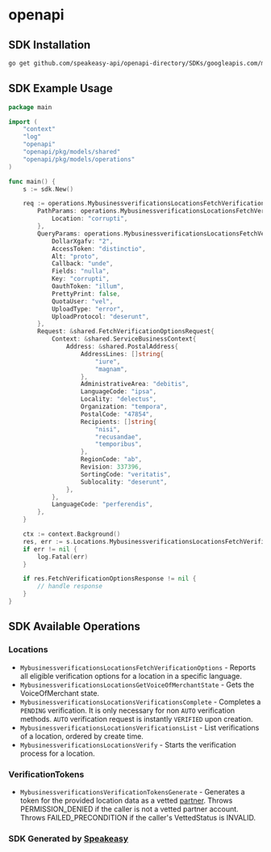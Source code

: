 # openapi

<!-- Start SDK Installation -->
## SDK Installation

```bash
go get github.com/speakeasy-api/openapi-directory/SDKs/googleapis.com/mybusinessverifications/v1/go
```
<!-- End SDK Installation -->

## SDK Example Usage
<!-- Start SDK Example Usage -->
```go
package main

import (
    "context"
    "log"
    "openapi"
    "openapi/pkg/models/shared"
    "openapi/pkg/models/operations"
)

func main() {
    s := sdk.New()

    req := operations.MybusinessverificationsLocationsFetchVerificationOptionsRequest{
        PathParams: operations.MybusinessverificationsLocationsFetchVerificationOptionsPathParams{
            Location: "corrupti",
        },
        QueryParams: operations.MybusinessverificationsLocationsFetchVerificationOptionsQueryParams{
            DollarXgafv: "2",
            AccessToken: "distinctio",
            Alt: "proto",
            Callback: "unde",
            Fields: "nulla",
            Key: "corrupti",
            OauthToken: "illum",
            PrettyPrint: false,
            QuotaUser: "vel",
            UploadType: "error",
            UploadProtocol: "deserunt",
        },
        Request: &shared.FetchVerificationOptionsRequest{
            Context: &shared.ServiceBusinessContext{
                Address: &shared.PostalAddress{
                    AddressLines: []string{
                        "iure",
                        "magnam",
                    },
                    AdministrativeArea: "debitis",
                    LanguageCode: "ipsa",
                    Locality: "delectus",
                    Organization: "tempora",
                    PostalCode: "47854",
                    Recipients: []string{
                        "nisi",
                        "recusandae",
                        "temporibus",
                    },
                    RegionCode: "ab",
                    Revision: 337396,
                    SortingCode: "veritatis",
                    Sublocality: "deserunt",
                },
            },
            LanguageCode: "perferendis",
        },
    }

    ctx := context.Background()
    res, err := s.Locations.MybusinessverificationsLocationsFetchVerificationOptions(ctx, req)
    if err != nil {
        log.Fatal(err)
    }

    if res.FetchVerificationOptionsResponse != nil {
        // handle response
    }
}
```
<!-- End SDK Example Usage -->

<!-- Start SDK Available Operations -->
## SDK Available Operations


### Locations

* `MybusinessverificationsLocationsFetchVerificationOptions` - Reports all eligible verification options for a location in a specific language.
* `MybusinessverificationsLocationsGetVoiceOfMerchantState` - Gets the VoiceOfMerchant state.
* `MybusinessverificationsLocationsVerificationsComplete` - Completes a `PENDING` verification. It is only necessary for non `AUTO` verification methods. `AUTO` verification request is instantly `VERIFIED` upon creation.
* `MybusinessverificationsLocationsVerificationsList` - List verifications of a location, ordered by create time.
* `MybusinessverificationsLocationsVerify` - Starts the verification process for a location.

### VerificationTokens

* `MybusinessverificationsVerificationTokensGenerate` - Generates a token for the provided location data as a vetted [partner](https://support.google.com/business/answer/7674102). Throws PERMISSION_DENIED if the caller is not a vetted partner account. Throws FAILED_PRECONDITION if the caller's VettedStatus is INVALID.
<!-- End SDK Available Operations -->

### SDK Generated by [Speakeasy](https://docs.speakeasyapi.dev/docs/using-speakeasy/client-sdks)
